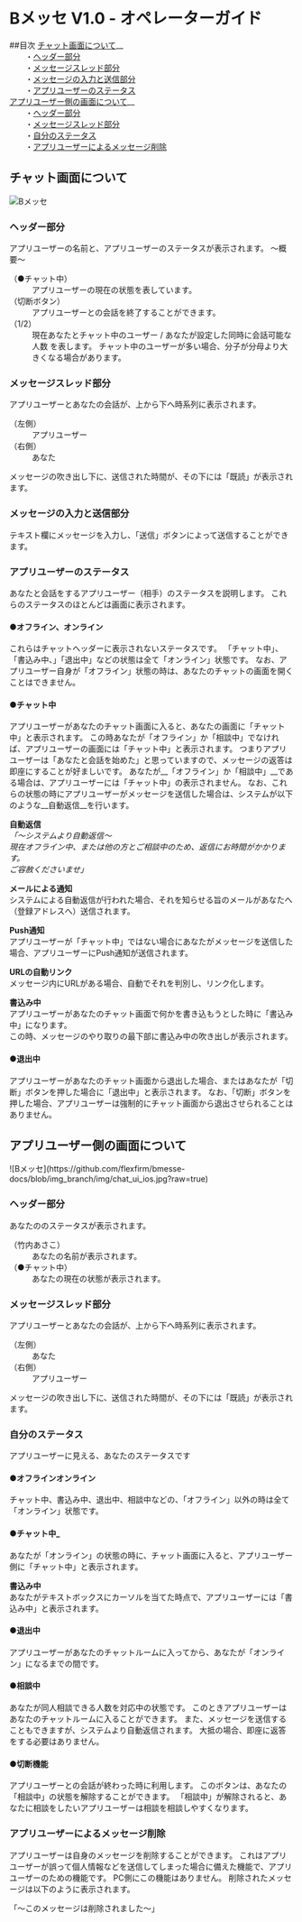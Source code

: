 # Bメッセ V1.0 - オペレーターガイド

##目次
[チャット画面について](#チャット画面について)__  
　　・[ヘッダー部分](#ヘッダー部分)  
　　・[メッセージスレッド部分](#メッセージスレッド部分)  
　　・[メッセージの入力と送信部分](#メッセージの入力と送信部分)  
　　・[アプリユーザーのステータス](#アプリユーザーのステータス)  
[アプリユーザー側の画面について](#アプリユーザー側の画面について)__  
　　・[ヘッダー部分](#ヘッダー部分_アプリ)  
　　・[メッセージスレッド部分](#メッセージスレッド部分_アプリ)  
　　・[自分のステータス](#自分のステータス)  
　　・[アプリユーザーによるメッセージ削除](#アプリユーザーによるメッセージ削除)  


<h2 id="チャット画面について">チャット画面について</h2>

![Bメッセ](https://github.com/flexfirm/bmesse-docs/raw/img_branch/img/chat_ui.PNG?raw=true)

<h3 id="ヘッダー部分">ヘッダー部分</h3>
アプリユーザーの名前と、アプリユーザーのステータスが表示されます。  
～概要～  
	<dl>
		<dt>（●チャット中）</dt>
		<dd>アプリユーザーの現在の状態を表しています。</dd>
		<dt>（切断ボタン）</dt>
		<dd>アプリユーザーとの会話を終了することができます。</dd>
		<dt>（1/2）</dt>
		<dd>現在あなたとチャット中のユーザー / あなたが設定した同時に会話可能な人数  
			を表します。  
			チャット中のユーザーが多い場合、分子が分母より大きくなる場合があります。  
		</dd>
	</dl>

<h3 id="メッセージスレッド部分">メッセージスレッド部分</h3>
アプリユーザーとあなたの会話が、上から下へ時系列に表示されます。  
	<dl>
		<dt>（左側）</dt>
		<dd>アプリユーザー</dd>
		<dt>（右側）</dt>
		<dd>あなた</dd>
	</dl>
メッセージの吹き出し下に、送信された時間が、その下には「既読」が表示されます。  

<h3 id="メッセージの入力と送信部分">メッセージの入力と送信部分</h3>
テキスト欄にメッセージを入力し、「送信」ボタンによって送信することができます。  

<h3 id="アプリユーザーのステータス">アプリユーザーのステータス</h3>
あなたと会話をするアプリユーザー（相手）のステータスを説明します。  
これらのステータスのほとんどは画面に表示されます。  

<h4 id="オフラインオンライン">●オフライン、オンライン</h4>
これらはチャットヘッダーに表示されないステータスです。  
「チャット中」、「書込み中、」「退出中」などの状態は全て「オンライン」状態です。  
なお、アプリユーザー自身が「オフライン」状態の時は、あなたのチャットの画面を開くことはできません。  

<h4 id="チャット中">●チャット中</h4>
アプリユーザーがあなたのチャット画面に入ると、あなたの画面に「チャット中」と表示されます。  
この時あなたが「オフライン」か「相談中」でなければ、アプリユーザーの画面には「チャット中」と表示されます。  
つまりアプリユーザーは「あなたと会話を始めた」と思っていますので、メッセージの返答は即座にすることが好ましいです。  
あなたが__「オフライン」か「相談中」__である場合は、アプリユーザーには「チャット中」の表示されません。  
なお、これらの状態の時にアプリユーザーがメッセージを送信した場合は、システムが以下のような__自動返信__を行います。  

__自動返信__  
_「～システムより自動返信～  
現在オフライン中、または他の方とご相談中のため、返信にお時間がかかります。  
ご容赦くださいませ」_  

__メールによる通知__  
システムによる自動返信が行われた場合、それを知らせる旨のメールがあなたへ（登録アドレスへ）送信されます。  

__Push通知__  
アプリユーザーが「チャット中」ではない場合にあなたがメッセージを送信した場合、アプリユーザーにPush通知が送信されます。  

__URLの自動リンク__  
メッセージ内にURLがある場合、自動でそれを判別し、リンク化します。  

__書込み中__  
アプリユーザーがあなたのチャット画面で何かを書き込もうとした時に「書込み中」になります。  
この時、メッセージのやり取りの最下部に書込み中の吹き出しが表示されます。  

<h4 id="退出中">●退出中</h4>
アプリユーザーがあなたのチャット画面から退出した場合、またはあなたが「切断」ボタンを押した場合に「退出中」と表示されます。  
なお、「切断」ボタンを押した場合、アプリユーザーは強制的にチャット画面から退出させられることはありません。  

<h2 id="アプリユーザー側の画面について">アプリユーザー側の画面について</h2>
![Bメッセ](https://github.com/flexfirm/bmesse-docs/blob/img_branch/img/chat_ui_ios.jpg?raw=true)  

<h3 id="ヘッダー部分_アプリ">ヘッダー部分</h3>
あなたののステータスが表示されます。  
	<dl>
		<dt>（竹内あさこ）</dt>
		<dd>あなたの名前が表示されます。</dd>
		<dt>（●チャット中）</dt>
		<dd>あなたの現在の状態が表示されます。</dd>
	</dl>


<h3 id="メッセージスレッド部分_アプリ">メッセージスレッド部分</h3>
アプリユーザーとあなたの会話が、上から下へ時系列に表示されます。  
	<dl>
		<dt>（左側）</dt>
		<dd>あなた</dd>
		<dt>（右側）</dt>
		<dd>アプリユーザー</dd>
	</dl>
メッセージの吹き出し下に、送信された時間が、その下には「既読」が表示されます。  

<h3 id="自分のステータス">自分のステータス</h3>
アプリユーザーに見える、あなたのステータスです  
<h4 id="オフラインオンライン_アプリ">●オフラインオンライン</h4>
チャット中、書込み中、退出中、相談中などの、「オフライン」以外の時は全て「オンライン」状態です。  

<h4 id="チャット中_アプリ">●チャット中_</h4>
あなたが「オンライン」の状態の時に、チャット画面に入ると、アプリユーザー側に「チャット中」と表示されます。  

__書込み中__  
あなたがテキストボックスにカーソルを当てた時点で、アプリユーザーには「書込み中」と表示されます。  

<h4 id="退出中_アプリ">●退出中</h4>
アプリユーザーがあなたのチャットルームに入ってから、あなたが「オンライン」になるまでの間です。  

<h4 id="相談中_アプリ">●相談中</h4>
あなたが同人相談できる人数を対応中の状態です。  
このときアプリユーザーはあなたのチャットルームに入ることができます。  
また、メッセージを送信することもできますが、システムより自動返信されます。  
大抵の場合、即座に返答をする必要はありません。  

<h4 id="切断機能_アプリ">●切断機能</h4>
アプリユーザーとの会話が終わった時に利用します。  
このボタンは、あなたの「相談中」の状態を解除することができます。  
「相談中」が解除されると、あなたに相談をしたいアプリユーザーは相談を相談しやすくなります。  

<h3 id="アプリユーザーによるメッセージ削除">アプリユーザーによるメッセージ削除</h3>
アプリユーザーは自身のメッセージを削除することができます。  
これはアプリユーザーが誤って個人情報などを送信してしまった場合に備えた機能で、アプリユーザーのための機能です。  
PC側にこの機能はありません。  
削除されたメッセージは以下のように表示されます。  

「～このメッセージは削除されました～」  
